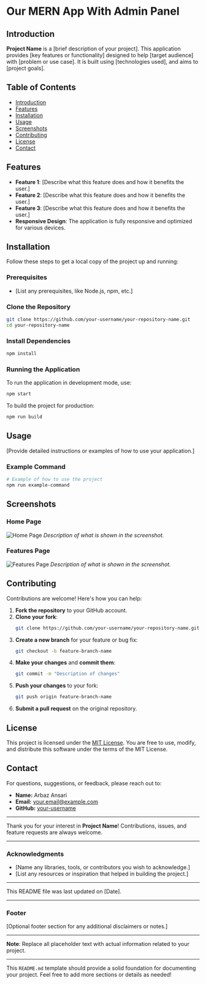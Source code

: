 # Our MERN App With Admin Panel

## Introduction

**Project Name** is a [brief description of your project]. This application provides [key features or functionality] designed to help [target audience] with [problem or use case]. It is built using [technologies used], and aims to [project goals].

## Table of Contents

-   [Introduction](#introduction)
-   [Features](#features)
-   [Installation](#installation)
-   [Usage](#usage)
-   [Screenshots](#screenshots)
-   [Contributing](#contributing)
-   [License](#license)
-   [Contact](#contact)

## Features

-   **Feature 1**: [Describe what this feature does and how it benefits the user.]
-   **Feature 2**: [Describe what this feature does and how it benefits the user.]
-   **Feature 3**: [Describe what this feature does and how it benefits the user.]
-   **Responsive Design**: The application is fully responsive and optimized for various devices.

## Installation

Follow these steps to get a local copy of the project up and running:

### Prerequisites

-   [List any prerequisites, like Node.js, npm, etc.]

### Clone the Repository

```bash
git clone https://github.com/your-username/your-repository-name.git
cd your-repository-name
```

### Install Dependencies

```bash
npm install
```

### Running the Application

To run the application in development mode, use:

```bash
npm start
```

To build the project for production:

```bash
npm run build
```

## Usage

[Provide detailed instructions or examples of how to use your application.]

### Example Command

```bash
# Example of how to use the project
npm run example-command
```

## Screenshots

### Home Page

![Home Page](path_to_screenshot_1.png)
_Description of what is shown in the screenshot._

### Features Page

![Features Page](path_to_screenshot_2.png)
_Description of what is shown in the screenshot._

## Contributing

Contributions are welcome! Here's how you can help:

1. **Fork the repository** to your GitHub account.
2. **Clone your fork**:
    ```bash
    git clone https://github.com/your-username/your-repository-name.git
    ```
3. **Create a new branch** for your feature or bug fix:
    ```bash
    git checkout -b feature-branch-name
    ```
4. **Make your changes** and **commit them**:
    ```bash
    git commit -m "Description of changes"
    ```
5. **Push your changes** to your fork:
    ```bash
    git push origin feature-branch-name
    ```
6. **Submit a pull request** on the original repository.

## License

This project is licensed under the [MIT License](LICENSE). You are free to use, modify, and distribute this software under the terms of the MIT License.

## Contact

For questions, suggestions, or feedback, please reach out to:

-   **Name:** Arbaz Ansari
-   **Email:** your.email@example.com
-   **GitHub:** [your-username](https://github.com/your-username)

---

Thank you for your interest in **Project Name**! Contributions, issues, and feature requests are always welcome.

---

### Acknowledgments

-   [Name any libraries, tools, or contributors you wish to acknowledge.]
-   [List any resources or inspiration that helped in building the project.]

---

This README file was last updated on [Date].

---

### Footer

[Optional footer section for any additional disclaimers or notes.]

---

**Note**: Replace all placeholder text with actual information related to your project.

---

This `README.md` template should provide a solid foundation for documenting your project. Feel free to add more sections or details as needed!
